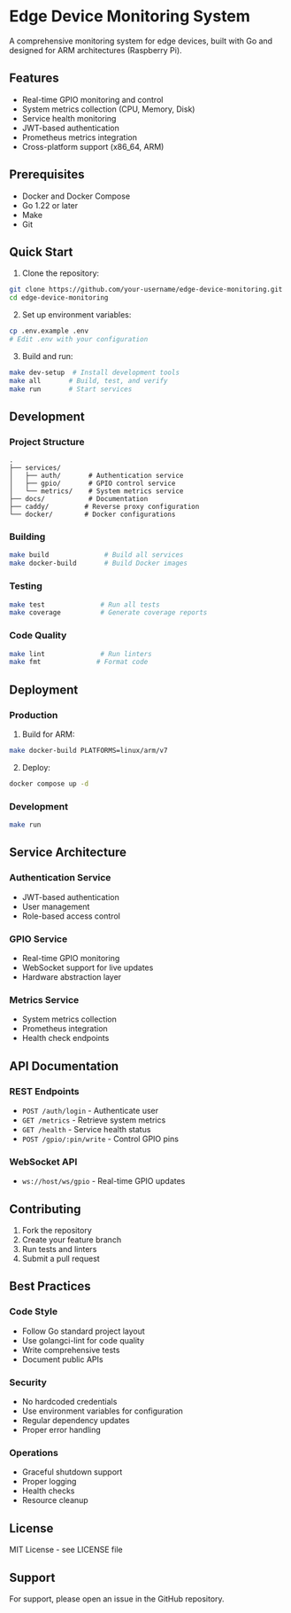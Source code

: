# Edge Device Monitoring System

A comprehensive monitoring system for edge devices, built with Go and designed for ARM architectures (Raspberry Pi).

## Features

- Real-time GPIO monitoring and control
- System metrics collection (CPU, Memory, Disk)
- Service health monitoring
- JWT-based authentication
- Prometheus metrics integration
- Cross-platform support (x86_64, ARM)

## Prerequisites

- Docker and Docker Compose
- Go 1.22 or later
- Make
- Git

## Quick Start

1. Clone the repository:
```bash
git clone https://github.com/your-username/edge-device-monitoring.git
cd edge-device-monitoring
```

2. Set up environment variables:
```bash
cp .env.example .env
# Edit .env with your configuration
```

3. Build and run:
```bash
make dev-setup  # Install development tools
make all       # Build, test, and verify
make run       # Start services
```

## Development

### Project Structure

```
.
├── services/
│   ├── auth/       # Authentication service
│   ├── gpio/       # GPIO control service
│   └── metrics/    # System metrics service
├── docs/           # Documentation
├── caddy/         # Reverse proxy configuration
└── docker/        # Docker configurations
```

### Building

```bash
make build              # Build all services
make docker-build       # Build Docker images
```

### Testing

```bash
make test              # Run all tests
make coverage          # Generate coverage reports
```

### Code Quality

```bash
make lint              # Run linters
make fmt              # Format code
```

## Deployment

### Production

1. Build for ARM:
```bash
make docker-build PLATFORMS=linux/arm/v7
```

2. Deploy:
```bash
docker compose up -d
```

### Development

```bash
make run
```

## Service Architecture

### Authentication Service
- JWT-based authentication
- User management
- Role-based access control

### GPIO Service
- Real-time GPIO monitoring
- WebSocket support for live updates
- Hardware abstraction layer

### Metrics Service
- System metrics collection
- Prometheus integration
- Health check endpoints

## API Documentation

### REST Endpoints

- `POST /auth/login` - Authenticate user
- `GET /metrics` - Retrieve system metrics
- `GET /health` - Service health status
- `POST /gpio/:pin/write` - Control GPIO pins

### WebSocket API

- `ws://host/ws/gpio` - Real-time GPIO updates

## Contributing

1. Fork the repository
2. Create your feature branch
3. Run tests and linters
4. Submit a pull request

## Best Practices

### Code Style
- Follow Go standard project layout
- Use golangci-lint for code quality
- Write comprehensive tests
- Document public APIs

### Security
- No hardcoded credentials
- Use environment variables for configuration
- Regular dependency updates
- Proper error handling

### Operations
- Graceful shutdown support
- Proper logging
- Health checks
- Resource cleanup

## License

MIT License - see LICENSE file

## Support

For support, please open an issue in the GitHub repository.